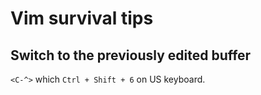 # Vim survival tips

## Switch to the previously edited buffer

`<C-^>` which `Ctrl + Shift + 6` on US keyboard.

